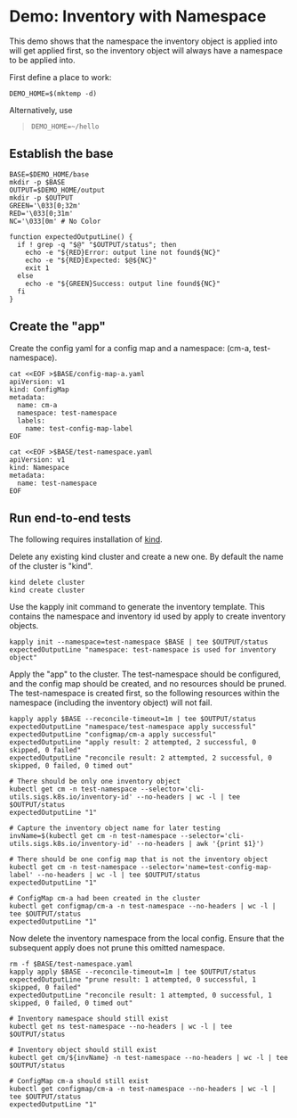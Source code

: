 [kind]: https://github.com/kubernetes-sigs/kind

# Demo: Inventory with Namespace

This demo shows that the namespace the inventory object
is applied into will get applied first, so the inventory
object will always have a namespace to be applied into.

First define a place to work:

<!-- @makeWorkplace @testE2EAgainstLatestRelease -->
```
DEMO_HOME=$(mktemp -d)
```

Alternatively, use

> ```
> DEMO_HOME=~/hello
> ```

## Establish the base

<!-- @createBase @testE2EAgainstLatestRelease -->
```
BASE=$DEMO_HOME/base
mkdir -p $BASE
OUTPUT=$DEMO_HOME/output
mkdir -p $OUTPUT
GREEN='\033[0;32m'
RED='\033[0;31m'
NC='\033[0m' # No Color

function expectedOutputLine() {
  if ! grep -q "$@" "$OUTPUT/status"; then
    echo -e "${RED}Error: output line not found${NC}"
    echo -e "${RED}Expected: $@${NC}"
    exit 1
  else
    echo -e "${GREEN}Success: output line found${NC}"
  fi
}
```

## Create the "app"

Create the config yaml for a config map and a namespace: (cm-a, test-namespace).

<!-- @createFirstConfigMaps @testE2EAgainstLatestRelease-->
```
cat <<EOF >$BASE/config-map-a.yaml
apiVersion: v1
kind: ConfigMap
metadata:
  name: cm-a
  namespace: test-namespace
  labels:
    name: test-config-map-label
EOF

cat <<EOF >$BASE/test-namespace.yaml
apiVersion: v1
kind: Namespace
metadata:
  name: test-namespace
EOF
```

## Run end-to-end tests

The following requires installation of [kind].

Delete any existing kind cluster and create a new one. By default the name of the cluster is "kind".

<!-- @deleteAndCreateKindCluster @testE2EAgainstLatestRelease -->
```
kind delete cluster
kind create cluster
```

Use the kapply init command to generate the inventory template. This contains
the namespace and inventory id used by apply to create inventory objects. 
<!-- @createInventoryTemplate @testE2EAgainstLatestRelease-->
```
kapply init --namespace=test-namespace $BASE | tee $OUTPUT/status
expectedOutputLine "namespace: test-namespace is used for inventory object"
```

Apply the "app" to the cluster. The test-namespace should be configured, and
the config map should be created, and no resources should be pruned. The
test-namespace is created first, so the following resources within the namespace
(including the inventory object) will not fail.
<!-- @runApply @testE2EAgainstLatestRelease -->
```
kapply apply $BASE --reconcile-timeout=1m | tee $OUTPUT/status
expectedOutputLine "namespace/test-namespace apply successful"
expectedOutputLine "configmap/cm-a apply successful"
expectedOutputLine "apply result: 2 attempted, 2 successful, 0 skipped, 0 failed"
expectedOutputLine "reconcile result: 2 attempted, 2 successful, 0 skipped, 0 failed, 0 timed out"

# There should be only one inventory object
kubectl get cm -n test-namespace --selector='cli-utils.sigs.k8s.io/inventory-id' --no-headers | wc -l | tee $OUTPUT/status
expectedOutputLine "1"

# Capture the inventory object name for later testing
invName=$(kubectl get cm -n test-namespace --selector='cli-utils.sigs.k8s.io/inventory-id' --no-headers | awk '{print $1}')

# There should be one config map that is not the inventory object
kubectl get cm -n test-namespace --selector='name=test-config-map-label' --no-headers | wc -l | tee $OUTPUT/status
expectedOutputLine "1"

# ConfigMap cm-a had been created in the cluster
kubectl get configmap/cm-a -n test-namespace --no-headers | wc -l | tee $OUTPUT/status
expectedOutputLine "1"
```

Now delete the inventory namespace from the local config. Ensure
that the subsequent apply does not prune this omitted namespace.
<!-- @noPruneInventoryNamespace @testE2EAgainstLatestRelease -->
```
rm -f $BASE/test-namespace.yaml
kapply apply $BASE --reconcile-timeout=1m | tee $OUTPUT/status
expectedOutputLine "prune result: 1 attempted, 0 successful, 1 skipped, 0 failed"
expectedOutputLine "reconcile result: 1 attempted, 0 successful, 1 skipped, 0 failed, 0 timed out"

# Inventory namespace should still exist
kubectl get ns test-namespace --no-headers | wc -l | tee $OUTPUT/status

# Inventory object should still exist
kubectl get cm/${invName} -n test-namespace --no-headers | wc -l | tee $OUTPUT/status

# ConfigMap cm-a should still exist
kubectl get configmap/cm-a -n test-namespace --no-headers | wc -l | tee $OUTPUT/status
expectedOutputLine "1"
